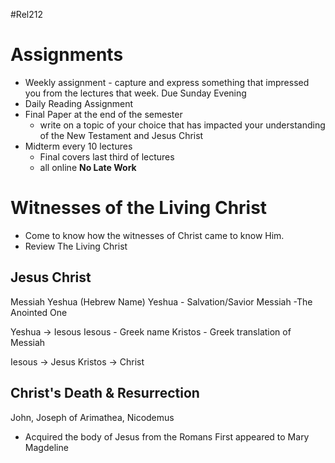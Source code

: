 #Rel212 

# Assignments
- Weekly assignment - capture and express something that impressed you from the lectures that week. Due Sunday Evening
- Daily Reading Assignment 
- Final Paper at the end of the semester 
	- write on a topic of your choice that has impacted your understanding of the New Testament and Jesus Christ 
- Midterm every 10 lectures 
	- Final covers last third of lectures 
	- all online 
**No Late Work**

# Witnesses of the Living Christ
- Come to know how the witnesses of Christ came to know Him.
- Review The Living Christ

## Jesus Christ
Messiah Yeshua (Hebrew Name) 
Yeshua - Salvation/Savior
Messiah -The  Anointed One 

Yeshua -> Iesous
Iesous - Greek name
Kristos - Greek translation of Messiah

Iesous -> Jesus
Kristos -> Christ

## Christ's Death & Resurrection
John, Joseph of Arimathea, Nicodemus 
- Acquired the body of Jesus from the Romans
First appeared to Mary Magdeline 

